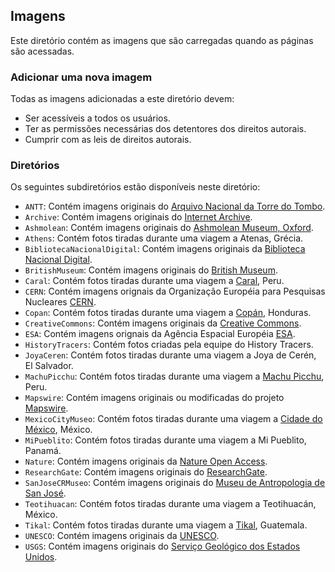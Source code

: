 ## Imagens

Este diretório contém as imagens que são carregadas quando as páginas são acessadas.

### Adicionar uma nova imagem

Todas as imagens adicionadas a este diretório devem:

- Ser acessíveis a todos os usuários.
- Ter as permissões necessárias dos detentores dos direitos autorais.
- Cumprir com as leis de direitos autorais.

### Diretórios

Os seguintes subdiretórios estão disponíveis neste diretório:

- `ANTT`: Contém imagens originais do [Arquivo Nacional da Torre do Tombo](https://digitarq.arquivos.pt/).
- `Archive`: Contém imagens originais do [Internet Archive](https://archive.org/).
- `Ashmolean`: Contém imagens originais do [Ashmolean Museum, Oxford](https://www.ashmolean.org/).
- `Athens`: Contém fotos tiradas durante uma viagem a Atenas, Grécia.
- `BibliotecaNacionalDigital`: Contém imagens originais da [Biblioteca Nacional Digital](https://bndigital.bnportugal.gov.pt/).
- `BritishMuseum`: Contém imagens originais do [British Museum](https://www.britishmuseum.org/collection/).
- `Caral`: Contém fotos tiradas durante uma viagem a [Caral](https://www.zonacaral.gob.pe), Peru.
- `CERN`: Contém imagens orignais da Organização Européia para Pesquisas Nucleares [CERN](https://home.cern/).
- `Copan`: Contém fotos tiradas durante uma viagem a [Copán](https://ihah.hn/parque-arqueologico-copan/), Honduras.
- `CreativeCommons`: Contém imagens originais da [Creative Commons](https://creativecommons.org/).
- `ESA`: Contém imagens orignais da Agência Espacial Européia [ESA](https://www.esa.int/).
- `HistoryTracers`: Contém fotos criadas pela equipe do History Tracers.
- `JoyaCeren`: Contém fotos tiradas durante uma viagem a Joya de Cerén, El Salvador.
- `MachuPicchu`: Contém fotos tiradas durante uma viagem a [Machu Picchu](https://www.machupicchu.gob.pe/), Peru.
- `Mapswire`: Contém imagens originais ou modificadas do projeto [Mapswire](http://mapswire.com/).
- `MexicoCityMuseo`: Contém fotos tiradas durante uma viagem a [Cidade do México](https://www.inah.gob.mx), México.
- `MiPueblito`: Contém fotos tiradas durante uma viagem a Mi Pueblito, Panamá.
- `Nature`: Contém imagens originais da [Nature Open Access](https://www.nature.com/nature-portfolio/open-access).
- `ResearchGate`: Contém imagens originais do [ResearchGate](http://researchgate.net/).
- `SanJoseCRMuseo`: Contém imagens originais do [Museu de Antropologia de San José](https://www.museocostarica.go.cr/).
- `Teotihuacan`: Contém fotos tiradas durante uma viagem a Teotihuacán, México.
- `Tikal`: Contém fotos tiradas durante uma viagem a [Tikal](https://tikalnationalpark.org/), Guatemala.
- `UNESCO`: Contém imagens originais da [UNESCO](https://whc.unesco.org/).
- `USGS`: Contém imagens originais do [Serviço Geológico dos Estados Unidos](https://www.usgs.gov/media/images/water-cycle-png).
